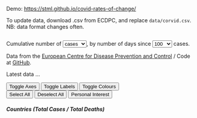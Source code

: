 <div class="container" style="width: 100%">

<div class="row">
  <div class="column">

<p>Demo: <a href="https://stml.github.io/covid-rates-of-change/">https://stml.github.io/covid-rates-of-change/</a></p>

<p>To update data, download .csv from ECDPC, and replace <code>data/corvid.csv</code>. NB: data format changes often.</p>

  </div>
</div>

<script src="scripts/jquery.js" type="text/javascript"></script>
<script src="scripts/d3.min.js"></script>
<script src="scripts/d3-scale-chromatic.v1.min.js"></script>
<script src="scripts/d3-time-format.v2.min.js"></script>
<script src="scripts/graphs.js?=<?=rand()?>" type="text/javascript"></script>
<link rel="stylesheet" type="text/css" href="css/normalize.css" />
<link rel="stylesheet" type="text/css" href="css/skeleton.css" />
<link rel="stylesheet" type="text/css" href="css/styles.css?=<?=rand()?>" />

  <div class="row">
    <div class="column">
    <p>Cumulative number of
      <select id="casesdeaths">
        <option value="Cases" selected>cases</option>
        <option value="Deaths">deaths</option>
      </select>, by number of days since
      <select id="first_limit">
        <option value="1">1</option>
        <option value="10">10</option>
        <option value="100" selected>100</option>
        <option value="1000">1000</option>
      </select> <span id="casedeath">cases</span>.</p>
    <p>Data from the <a href="https://www.ecdc.europa.eu/en/publications-data/download-todays-data-geographic-distribution-covid-19-cases-worldwide">European Centre for Disease Prevention and Control</a> / Code at <a href="https://github.com/stml/covid-rates-of-change">GitHub</a>.</p>
    <p>Latest data <span id="latest_update">..</span>.</p>
  </div>
  </div>

  <div class="row">
    <div class="column">
      <div id="graph" class="u-full-width">
    </div>
  </div>

  <div class="row">
    <div class="column">
      <button id="toggle-axes">Toggle Axes</button>
      <button id="toggle-labels">Toggle Labels</button>
      <button id="toggle-colours">Toggle Colours</button>
    </div>
  </div>

  <div class="row">
    <div class="column">
      <button id="select-all">Select All</button>
      <button id="deselect-all">Deselect All</button>
      <button id="personal">Personal Interest</button>
    </div>
  </div>

  <div class="row">
    <div class="column">
      <h5>Countries (Total Cases / Total Deaths)</h5>
      <ul id="selectors"></ul>
    </div>
  </div>

</div>  
